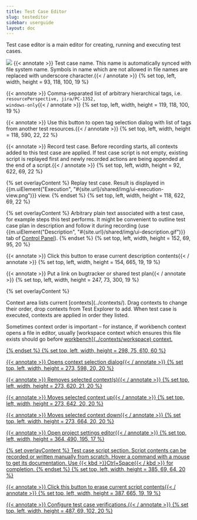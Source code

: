```yaml
---
title: Test Case Editor
slug: testeditor
sidebar: userguide
layout: doc
---
```


Test case editor is a main editor for creating, running and executing test cases.

<div class="screenshot">
  <img src="{{site.url}}/shared/img/screenshot-test-editor.png"></img>
  <!-- Name -->
 {{< annotate  >}}  Test case name. This name is automatically synced with file system name. Symbols in name which are not allowed in file names are replaced with underscore character.{{< / annotate >}}
  {% set top, left, width, height = 93, 118, 100, 19 %}

  <!-- Tags -->
 {{< annotate  >}}  Comma-separated list of arbitrary hierarchical tags, i.e. <code>resourcePerspective, jira/PC-1352, windows-only</code>{{< / annotate >}}
  {% set top, left, width, height = 119, 118, 100, 19 %}

  <!-- Add Tags -->
 {{< annotate  >}}  Use this button to open tag selection dialog with list of tags from another test resources.{{< / annotate >}}
  {% set top, left, width, height = 118, 590, 22, 22 %}

  <!-- Record button  -->
 {{< annotate  >}}  Record test case. Before recording starts, all contexts added to this test case are applied. If test case script is not empty, existing script is replayed first and newly recorded actions are being appended at the end of a script.{{< / annotate >}}
  {% set top, left, width, height = 92, 622, 69, 22 %}

  <!-- Replay button  -->
  {% set overlayContent %}
  Replay test case. Result is displayed in {{m.uiElement("Execution", "#{site.url}/shared/img/ui-execution-view.png")}} view.
  {% endset %}
  {% set top, left, width, height = 118, 622, 69, 22 %}

  <!-- Description -->
  {% set overlayContent %}
  Arbitrary plain text associated with a test case, for example steps this test performs. It might be convenient to outline test case plan in description and follow it during recording (use {{m.uiElement("Description", "#{site.url}/shared/img/ui-description.gif")}} tab of [Control Panel](../controlpanel)).
  {% endset %}
  {% set top, left, width, height = 152, 69, 95, 20 %}

  <!-- Clear Description -->
 {{< annotate  >}}  Click this button to erase current description contents{{< / annotate >}}
  {% set top, left, width, height = 154, 665, 19, 19 %}

  <!-- External reference -->
 {{< annotate  >}}  Put a link on bugtracker or shared test plan{{< / annotate >}}
  {% set top, left, width, height = 247, 73, 300, 19 %}

  <!-- Contexts area -->
  {% set overlayContent %}
  <p>Context area lists current [contexts](../contexts/). Drag contexts to change their order, drop contexts from Test Explorer to add. When test case is executed, contexts are applied in order they listed.</p>

  <p>Sometimes context order is important &ndash; for instance, if workbench context opens a file in editor, usually [workspace</a> context which ensures this file exists should go before <a href="{{site.url}}/documentation/userguide/contexts/workbench">workbench](../contexts/workspace) context.</p>
  {% endset %}
  {% set top, left, width, height = 298, 75, 610, 60 %}

  <!-- Add context -->
 {{< annotate  >}}  Opens context selection dialog{{< / annotate >}}
  {% set top, left, width, height = 273, 598, 20, 20 %}

  <!-- Remove context -->
 {{< annotate  >}}  Removes selected context(s){{< / annotate >}}
  {% set top, left, width, height = 273, 620, 21, 20 %}

  <!-- Move up -->
 {{< annotate  >}}  Moves selected context up{{< / annotate >}}
  {% set top, left, width, height = 273, 642, 20, 20 %}

  <!-- Move down -->
 {{< annotate  >}}  Moves selected context down{{< / annotate >}}
  {% set top, left, width, height = 273, 664, 20, 20 %}

  <!-- Project settings link -->
 {{< annotate  >}}  Open project settings editor{{< / annotate >}}
  {% set top, left, width, height = 364, 490, 195, 17 %}

  <!-- Script area  -->
  {% set overlayContent %}
  Test case script section. Script contents can be recorded or written manually from scratch. Hover a command with a mouse to get its documentation. Use {{< kbd >}}Ctrl+Space{{< / kbd >}} for completion.
  {% endset %}
  {% set top, left, width, height = 385, 69, 64, 20 %}

  <!-- Clear scipt button  -->
 {{< annotate  >}}  Click this button to erase current script contents{{< / annotate >}}
  {% set top, left, width, height = 387, 665, 19, 19 %}

  <!-- Verifications area  -->
 {{< annotate  >}}  Configure test case verifications.{{< / annotate >}}
  {% set top, left, width, height = 487, 69, 102, 20 %}
</div>


